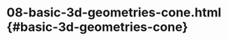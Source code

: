 # 08-basic-3d-geometries-cone.html {#basic-3d-geometries-cone}

<Example filename="08-basic-3d-geometries-cone" />
